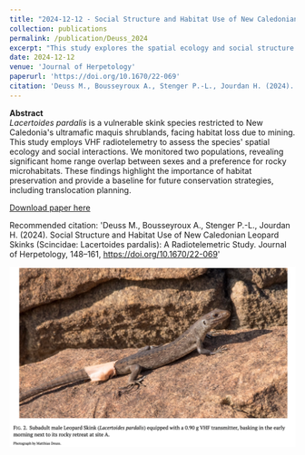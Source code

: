 ```yaml
---
title: "2024-12-12 - Social Structure and Habitat Use of New Caledonian Leopard Skinks (Scincidae: Lacertoides pardalis): A Radiotelemetric Study"
collection: publications
permalink: /publication/Deuss_2024
excerpt: "This study explores the spatial ecology and social structure of *Lacertoides pardalis*, a vulnerable skink species endemic to New Caledonia's ultramafic maquis shrublands. Using radiotelemetry, we reveal home range dynamics, habitat preferences, and intraspecific interactions, providing crucial insights for conservation efforts."
date: 2024-12-12
venue: 'Journal of Herpetology'
paperurl: 'https://doi.org/10.1670/22-069'
citation: 'Deuss M., Bousseyroux A., Stenger P.-L., Jourdan H. (2024). Social Structure and Habitat Use of New Caledonian Leopard Skinks (Scincidae: Lacertoides pardalis): A Radiotelemetric Study. Journal of Herpetology, 148–161, https://doi.org/10.1670/22-069'
---
```

**Abstract**  
*Lacertoides pardalis* is a vulnerable skink species restricted to New Caledonia's ultramafic maquis shrublands, facing habitat loss due to mining. This study employs VHF radiotelemetry to assess the species' spatial ecology and social interactions. We monitored two populations, revealing significant home range overlap between sexes and a preference for rocky microhabitats. These findings highlight the importance of habitat preservation and provide a baseline for future conservation strategies, including translocation planning.

[Download paper here](https://doi.org/10.1670/22-069)

Recommended citation: 'Deuss M., Bousseyroux A., Stenger P.-L., Jourdan H. (2024). Social Structure and Habitat Use of New Caledonian Leopard Skinks (Scincidae: Lacertoides pardalis): A Radiotelemetric Study. Journal of Herpetology, 148–161, https://doi.org/10.1670/22-069'

<div style="text-align: center;"> <img src="/images/Deuss_2024.png" style="width: 1600px; height: auto;"> </div>
